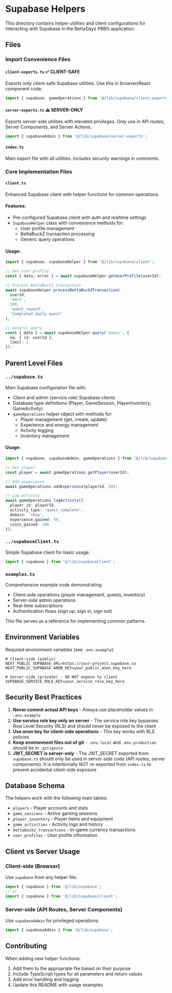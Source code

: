 # Supabase Helpers

This directory contains helper utilities and client configurations for interacting with Supabase in the BettaDayz PBBG application.

## Files

### Import Convenience Files

#### `client-exports.ts` ✅ CLIENT-SAFE
Exports only client-safe Supabase utilities. Use this in browser/React component code.

```typescript
import { supabase, gameOperations } from '@/lib/supabase/client-exports';
```

#### `server-exports.ts` ⚠️ SERVER-ONLY
Exports server-side utilities with elevated privileges. Only use in API routes, Server Components, and Server Actions.

```typescript
import { supabaseAdmin } from '@/lib/supabase/server-exports';
```

#### `index.ts`
Main export file with all utilities. Includes security warnings in comments.

### Core Implementation Files

#### `client.ts`
Enhanced Supabase client with helper functions for common operations.

#### Features:
- Pre-configured Supabase client with auth and realtime settings
- `SupabaseHelper` class with convenience methods for:
  - User profile management
  - BettaBuckZ transaction processing
  - Generic query operations

#### Usage:
```typescript
import { supabase, supabaseHelper } from '@/lib/supabase/client';

// Get user profile
const { data, error } = await supabaseHelper.getUserProfile(userId);

// Process BettaBuckZ transaction
await supabaseHelper.processBettaBuckZTransaction(
  userId,
  'earn',
  100,
  'quest_reward',
  'Completed daily quest'
);

// Generic query
const { data } = await supabaseHelper.query('users', {
  eq: { id: userId },
  limit: 1
});
```

## Parent Level Files

### `../supabase.ts`
Main Supabase configuration file with:
- Client and admin (service role) Supabase clients
- Database type definitions (Player, GameSession, PlayerInventory, GameActivity)
- `gameOperations` helper object with methods for:
  - Player management (get, create, update)
  - Experience and energy management
  - Activity logging
  - Inventory management

#### Usage:
```typescript
import { supabase, supabaseAdmin, gameOperations } from '@/lib/supabase';

// Get player
const player = await gameOperations.getPlayer(userId);

// Add experience
await gameOperations.addExperience(playerId, 50);

// Log activity
await gameOperations.logActivity({
  player_id: playerId,
  activity_type: 'quest_complete',
  domain: 'shop',
  experience_gained: 50,
  coins_gained: 100
});
```

### `../supabaseClient.ts`
Simple Supabase client for basic usage:
```typescript
import { supabase } from '@/lib/supabaseClient';
```

### `examples.ts`
Comprehensive example code demonstrating:
- Client-side operations (player management, quests, inventory)
- Server-side admin operations
- Real-time subscriptions
- Authentication flows (sign up, sign in, sign out)

This file serves as a reference for implementing common patterns.

## Environment Variables

Required environment variables (see `.env.example`):

```env
# Client-side (public)
NEXT_PUBLIC_SUPABASE_URL=https://your-project.supabase.co
NEXT_PUBLIC_SUPABASE_ANON_KEY=your_public_anon_key_here

# Server-side (private) - DO NOT expose to client
SUPABASE_SERVICE_ROLE_KEY=your_service_role_key_here
```

## Security Best Practices

1. **Never commit actual API keys** - Always use placeholder values in `.env.example`
2. **Use service role key only on server** - The service role key bypasses Row Level Security (RLS) and should never be exposed to the client
3. **Use anon key for client-side operations** - This key works with RLS policies
4. **Keep environment files out of git** - `.env.local` and `.env.production` should be in `.gitignore`
5. **JWT_SECRET is server-only** - The JWT_SECRET exported from `supabase.ts` should only be used in server-side code (API routes, server components). It is intentionally NOT re-exported from `index.ts` to prevent accidental client-side exposure

## Database Schema

The helpers work with the following main tables:
- `players` - Player accounts and stats
- `game_sessions` - Active gaming sessions
- `player_inventory` - Player items and equipment
- `game_activities` - Activity logs and history
- `bettabuckz_transactions` - In-game currency transactions
- `user_profiles` - User profile information

## Client vs Server Usage

### Client-side (Browser)
Use `supabase` from any helper file:
```typescript
import { supabase } from '@/lib/supabase';
// or
import { supabase } from '@/lib/supabase/client';
```

### Server-side (API Routes, Server Components)
Use `supabaseAdmin` for privileged operations:
```typescript
import { supabaseAdmin } from '@/lib/supabase';
```

## Contributing

When adding new helper functions:
1. Add them to the appropriate file based on their purpose
2. Include TypeScript types for all parameters and return values
3. Add error handling and logging
4. Update this README with usage examples

